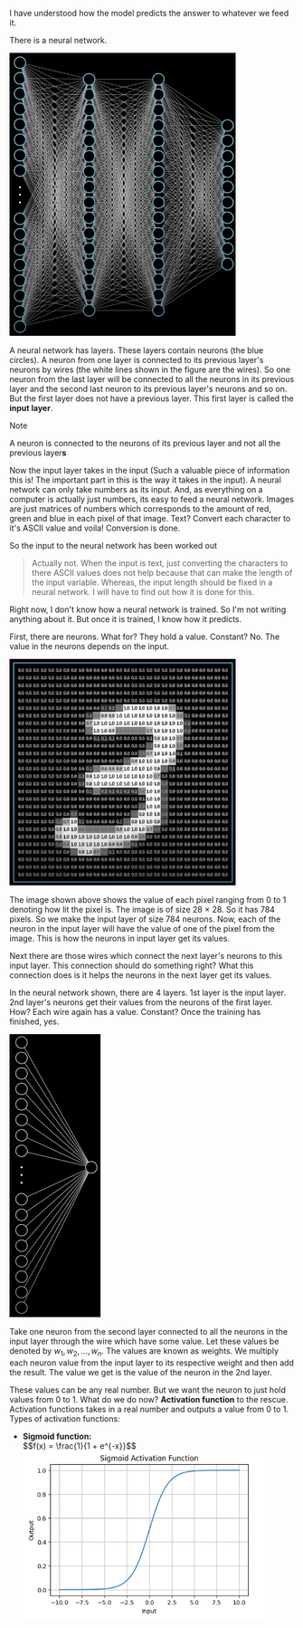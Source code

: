 I have understood how the model predicts the answer to whatever we feed it.

There is a neural network.

<img src="neural_network_example.png" height=500>

A neural network has layers. These layers contain neurons (the blue circles). A neuron from one layer is connected to its previous layer's neurons by wires (the white lines shown in the figure are the wires). So one neuron from the last layer will be connected to all the neurons in its previous layer and the second last neuron to its previous layer's neurons and so on. But the first layer does not have a previous layer. This first layer is called the <b>input layer</b>.

> [!Note]
> A neuron is connected to the neurons of its 	previous layer and not all the previous layer<b>s</b>

Now the input layer takes in the input (Such a valuable piece of information this is! The important part in this is the way it takes in the input). A neural network can only take numbers as its input. And, as everything on a computer is actually just numbers, its easy to feed a neural network. Images are just matrices of numbers which corresponds to the amount of red, green and blue in each pixel of that image. Text? Convert each character to it's ASCII value and voila! Conversion is done.

So the input to the neural network has been worked out
> Actually not. When the input is text, just converting the characters to there ASCII values does not help because that can make the length of the input variable. Whereas, the input length should be fixed in a neural network. I will have to find out how it is done for this.

Right now, I don't know how a neural network is trained. So I'm not writing anything about it. But once it is trained, I know how it predicts.

First, there are neurons. What for? They hold a value. Constant? No. The value in the neurons depends on the input.

<img src="MINST_3_image_with_pixel_values.png" height=400>

The image shown above shows the value of each pixel ranging from 0 to 1 denoting how lit the pixel is. The image is of size 28 $\times$ 28. So it has 784 pixels. So we make the input layer of size 784 neurons. Now, each of the neuron in the input layer will have the value of one of the pixel from the image. This is how the neurons in input layer get its values.

Next there are those wires which connect the next layer's neurons to this input layer. This connection should do something right? What this connection does is it helps the neurons in the next layer get its values.

In the neural network shown, there are 4 layers. 1st layer is the input layer. 2nd layer's neurons get their values from the neurons of the first layer. How? Each wire again has a value. Constant? Once the training has finished, yes.

<img src="neuron_connection.png" alt="A neuron connected to the neurons in its previous layer" height=500>

Take one neuron from the second layer connected to all the neurons in the input layer through the wire which have some value. Let these values be denoted by $w_1, w_2, \dots, w_n$. The values are known as weights. We multiply each neuron value from the input layer to its respective weight and then add the result. The value we get is the value of the neuron in the 2nd layer.

These values can be any real number. But we want the neuron to just hold values from 0 to 1. What do we do now? <b>Activation function</b> to the rescue. Activation functions takes in a real number and outputs a value from 0 to 1. Types of activation functions:
<ul>
	<li><b>Sigmoid function:</b></li>
	$$f(x) = \frac{1}{1 + e^{-x}}$$<br>

<img src="sigmoid.png" alt="Sigmoid function plot" height=300>
</ul>

